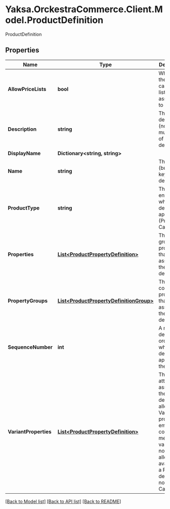 # Yaksa.OrckestraCommerce.Client.Model.ProductDefinition
ProductDefinition

## Properties

Name | Type | Description | Notes
------------ | ------------- | ------------- | -------------
**AllowPriceLists** | **bool** | Whether the entity can have list prices associated to it | [optional] 
**Description** | **string** | The description (non multilingual) of the entity definition | [optional] 
**DisplayName** | **Dictionary&lt;string, string&gt;** |  | [optional] 
**Name** | **string** | The name (business key) of the definition | [optional] 
**ProductType** | **string** | The type of entity for which the definition applies (Product or Category) | [optional] 
**Properties** | [**List&lt;ProductPropertyDefinition&gt;**](ProductPropertyDefinition.md) | The non-grouped properties that are assigned to the definition | [optional] 
**PropertyGroups** | [**List&lt;ProductPropertyDefinitionGroup&gt;**](ProductPropertyDefinitionGroup.md) | The groups containing properties that are assigned to the definition | [optional] 
**SequenceNumber** | **int** | A number defining the order in which the definition appears in the list | [optional] 
**VariantProperties** | [**List&lt;ProductPropertyDefinition&gt;**](ProductPropertyDefinition.md) | The list of attributes assigned to the definition allowing Variant of a product. An empty collection means that variants are not allowedOnly available for a Product definition, not a Category | [optional] 

[[Back to Model list]](../README.md#documentation-for-models) [[Back to API list]](../README.md#documentation-for-api-endpoints) [[Back to README]](../README.md)

